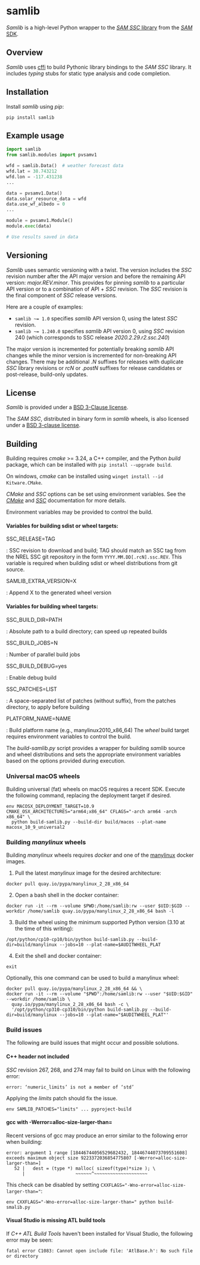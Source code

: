# samlib

_Samlib_ is a high-level Python wrapper to the [_SAM_ _SSC_ library](https://github.com/NREL/ssc/)
from the [_SAM_ SDK](https://sam.nrel.gov/sdk).


## Overview

_Samlib_ uses [cffi](https://pypi.org/project/cffi/) to build Pythonic library
bindings to the _SAM_ _SSC_ library. It includes _typing_ stubs for static type
analysis and code completion.


## Installation

Install _samlib_ using *pip*:
```shell
pip install samlib
```


## Example usage

```python
import samlib
from samlib.modules import pvsamv1

wfd = samlib.Data()  # weather forecast data
wfd.lat = 38.743212
wfd.lon = -117.431238
...

data = pvsamv1.Data()
data.solar_resource_data = wfd
data.use_wf_albedo = 0
...

module = pvsamv1.Module()
module.exec(data)

# Use results saved in data
```


## Versioning

_Samlib_ uses semantic versioning with a twist. The version includes the _SSC_
revision number after the API major version and before the remaining API
version: _major.REV.minor_. This provides for pinning _samlib_ to a particular
API version or to a combination of API + _SSC_ revision. The _SSC_ revision is
the final component of _SSC_ release versions.

Here are a couple of examples:
* `samlib ~= 1.0` specifies _samlib_ API version 0, using the latest _SSC_ revision.
* `samlib ~= 1.240.0` specifies _samlib_ API version 0, using _SSC_ revision 240
  (which corresponds to SSC release _2020.2.29.r2.ssc.240_)

The major version is incremented for potentially breaking _samlib_ API changes
while the minor version is incremented for non-breaking API changes. There may
be additional _.N_ suffixes for releases with duplicate _SSC_ library revisions
or _rcN_ or _.postN_ suffixes for release candidates or post-release,
build-only updates.


## License

_Samlib_ is provided under a [BSD 3-Clause license](LICENSE).

The _SAM_ _SSC_, distributed in binary form in _samlib_ wheels, is also
licensed under a [BSD 3-clause license](SSC-LICENSE).


## Building

Building requires _cmake_ >= 3.24, a C++ compiler, and the Python _build_
package, which can be installed with `pip install --upgrade build`.

On windows, _cmake_ can be installed using `winget install --id Kitware.CMake`.

_CMake_ and _SSC_ options can be set using environment variables. See the
[_CMake_](https://cmake.org/cmake/help/latest/) and
[_SSC_](https://github.com/NREL/SAM/wiki) documentation for more details.

Environment variables may be provided to control the build.

#### Variables for building sdist or wheel targets:

SSC_RELEASE=TAG

: SSC revision to download and build; TAG should match an SSC tag from the NREL
  SSC git repository in the form `YYYY.MM.DD[.rcN].ssc.REV`. This variable is
  required when building sdist or wheel distributions from git source.

SAMLIB_EXTRA_VERSION=X

: Append X to the generated wheel version

#### Variables for building wheel targets:

SSC_BUILD_DIR=PATH

: Absolute path to a build directory; can speed up repeated builds

SSC_BUILD_JOBS=N

: Number of parallel build jobs

SSC_BUILD_DEBUG=yes

: Enable debug build

SSC_PATCHES=LIST

: A space-separated list of patches (without suffix), from the patches
  directory, to apply before building

PLATFORM_NAME=NAME

: Build platform name (e.g., manylinux2010_x86_64) The _wheel_ build target
  requires environment variables to control the build.

The _build-samlib.py_ script provides a wrapper for building _samlib_ source
and wheel distributions and sets the appropriate environment variables based
on the options provided during execution.


### Universal macOS wheels

Building universal (fat) wheels on macOS requires a recent SDK. Execute the
following command, replacing the deployment target if desired.

```shell
env MACOSX_DEPLOYMENT_TARGET=10.9 CMAKE_OSX_ARCHITECTURES="arm64;x86_64" CFLAGS="-arch arm64 -arch x86_64" \
  python build-samlib.py --build-dir build/macos --plat-name macosx_10_9_universal2
```


### Building *manylinux* wheels

Building *manylinux* wheels requires *docker* and one of the
[manylinux](https://github.com/pypa/manylinux) docker images.

1. Pull the latest *manylinux* image for the desired architecture:
```shell
docker pull quay.io/pypa/manylinux_2_28_x86_64
```
2. Open a bash shell in the docker container:
```shell
docker run -it --rm --volume $PWD:/home/samlib:rw --user $UID:$GID --workdir /home/samlib quay.io/pypa/manylinux_2_28_x86_64 bash -l
```
3. Build the wheel using the minimum supported Python version (3.10 at the time of this writing):
```shell
/opt/python/cp10-cp10/bin/python build-samlib.py --build-dir=build/manylinux --jobs=10 --plat-name=$AUDITWHEEL_PLAT
```
4. Exit the shell and docker container:
```shell
exit
```

Optionally, this one command can be used to build a manylinux wheel:
```shell
docker pull quay.io/pypa/manylinux_2_28_x86_64 && \
docker run -it --rm --volume "$PWD":/home/samlib:rw --user "$UID:$GID" --workdir /home/samlib \
  quay.io/pypa/manylinux_2_28_x86_64 bash -c \
  '/opt/python/cp310-cp310/bin/python build-samlib.py --build-dir=build/manylinux --jobs=10 --plat-name="$AUDITWHEEL_PLAT"'
```


### Build issues

The following are build issues that might occur and possible solutions.

#### <limits> C++ header not included

_SSC_ revision 267, 268, and 274 may fail to build on Linux with the following error:

```
error: ‘numeric_limits’ is not a member of ‘std’
```

Applying the _limits_ patch should fix the issue.

```shell
env SAMLIB_PATCHES="limits" ... pyproject-build
```

#### gcc with -Werror=alloc-size-larger-than=

Recent versions of gcc may produce an error similar to the following error when building:

```
error: argument 1 range [18446744056529682432, 18446744073709551608] exceeds maximum object size 9223372036854775807 [-Werror=alloc-size-larger-than=]
   52 |   dest = (type *) malloc( sizeof(type)*size ); \
      |                   ~~~~~~^~~~~~~~~~~~~~~~~~~~~
```

This check can be disabled by setting `CXXFLAGS="-Wno-error=alloc-size-larger-than="`:

```shell
env CXXFLAGS="-Wno-error=alloc-size-larger-than=" python build-smalib.py
```

#### Visual Studio is missing ATL build tools

If _C++ ATL Build Tools_ haven't been installed for Visual Studio, the following error may be seen:

```
fatal error C1083: Cannot open include file: 'AtlBase.h': No such file or directory
```
